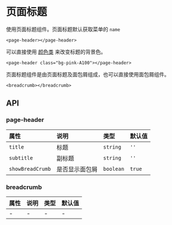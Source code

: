 # 页面标题

使用页面标题组件。页面标题默认获取菜单的 `name`

```markup
<page-header></page-header>
```

可以直接使用 [颜色类](helpers.md) 来改变标题的背景色。

```markup
<page-header class="bg-pink-A100"></page-header>
```

页面标题组件是由页面标题及面包屑组成，也可以直接使用面包屑组件。

```markup
<breadcrumb></breadcrumb>
```

## API

### page-header

| 属性 | 说明 | 类型 | 默认值 |
| :--- | :--- | :--- | :--- |
| `title` | 标题 | `string` | `''` |
| `subtitle` | 副标题 | `string` | `''` |
| `showBreadCrumb` | 是否显示面包屑 | `boolean` | `true` |

### breadcrumb

| 属性 | 说明 | 类型 | 默认值 |
| :--- | :--- | :--- | :--- |
| - | - | - | - |


